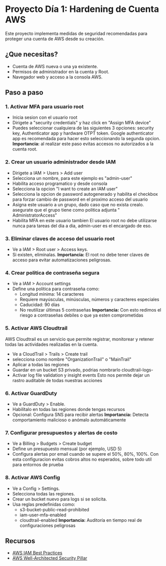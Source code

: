 # Proyecto Día 1: Hardening de Cuenta AWS

Este proyecto implementa medidas de seguridad recomendadas para proteger una cuenta de AWS desde su creación.

## ¿Que necesitas?
* Cuenta de AWS nueva o una ya existente.
* Permisos de administrador en la cuenta y Root.
* Navegador web y acceso a la consola AWS.

## Paso a paso
### 1. Activar MFA para usuario root
* Inicia sesion con el usuario root
* Dirigete a "security credentials" y haz click en "Assign MFA device"
* Puedes seleccionar cualquiera de las siguientes 3 opciones: security key, Authenticator app y hardware OTPT token. Google authenticator app es recomendada para hacer esto seleccionando la segunda opcion.
**Importancia:** al realizar este paso evitas accesos no autorizados a la cuenta root.

### 2. Crear un usuario administrador desde IAM
* Dirigete a IAM > Users > Add user
* Selecciona un nombre, para este ejemplo es "admin-user"
* Habilita acceso programatico y desde consola
* Selecciona la opcion "I want to create an IAM user"
* Selecciona la opcion de password autogenerado y habilita el checkbox para forzar cambio de password en el proximo acceso del usuario
* Asigna este usuario a un grupo, dado caso que no exista crealo. asegurate que el grupo tiene como politica adjunta "	
AdministratorAccess"
* Habilita MFA en este usuario tambien
 El usuario root no debe utilizarse nunca para tareas del dia a dia, admin-user es el encargado de eso.

### 3. Eliminar claves de acceso del usuario root
* Ve a IAM > Root user > Access keys.
* Si existen, elimínalas.
**Importancia:** El root no debe tener claves de acceso para evitar automatizaciones peligrosas.

### 4. Crear politica de contraseña segura
* Ve a IAM > Account settings
* Define una politica para contraseña como:
    - Longitud mínima: 14 caracteres
    - Requiere mayúsculas, minúsculas, números y caracteres especiales
    - Caducidad: 90 días
    - No reutilizar últimas 5 contraseñas
**Importancia:** Con esto redimos el riesgo a contraseñas debiles o que ya esten comprometidas

### 5. Activar AWS Cloudtrail
AWS Cloudtrail es un servicio que permite registrar, monitorear y retener todas las actividades realizadas en la cuenta.
* Ve a CloudTrail > Trails > Create trail
* selecciona como nombre "OrganizationTrail" o "MainTrail"
* Aplicar a todas las regiones
* Guardar en un bucket S3 privado, podrias nombrarlo cloudtrail-logs-<id>
* Activar log file validation y insight events
 Esto nos permite dejar un rastro auditable de todas nuestras acciones

### 6. Activar GuardDuty
* Ve a GuardDuty > Enable.
* Habilítalo en todas las regiones donde tengas recursos
* Opcional: Configura SNS para recibir alertas
**Importancia:** Detecta comportamiento malicioso o anómalo automáticamente

### 7. Configurar presupuestos y alertas de costo
* Ve a Billing > Budgets > Create budget
* Define un presupuesto mensual (por ejemplo, USD 5)
* Configura alertas por email cuando se supere el 50%, 80%, 100%.
 Con esta configuracion evitas cobros altos no esperados, sobre todo util para entornos de prueba

### 8. Activar AWS Config
* Ve a Config > Settings.
* Selecciona todas las regiones.
* Crear un bucket nuevo para logs si se solicita.
* Usa reglas predefinidas como:
    - s3-bucket-public-read-prohibited
    - iam-user-mfa-enabled
    - cloudtrail-enabled
**Importancia:** Auditoría en tiempo real de configuraciones peligrosas

## Recursos
- [AWS IAM Best Practices](https://docs.aws.amazon.com/IAM/latest/UserGuide/best-practices.html)
- [AWS Well-Architected Security Pillar](https://docs.aws.amazon.com/wellarchitected/latest/security-pillar/)